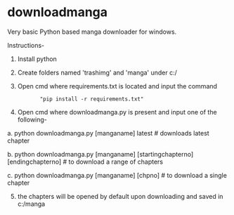 # downloadmanga
Very basic Python based manga downloader for windows.

Instructions-

1. Install python
2. Create folders named 'trashimg' and 'manga' under c:/
3. Open cmd where requirements.txt is located and input the command
    

              "pip install -r requirements.txt"


4. Open cmd where downloadmanga.py is present and input one of the following-

a. python downloadmanga.py [manganame] latest             				# downloads latest chapter

b. python downloadmanga.py [manganame] [startingchapterno] [endingchapterno]            # to download a range of chapters

c. python downloadmanga.py [manganame] [chpno]            				# to download a single chapter


5. the chapters will be opened by default upon downloading and saved in c:/manga

